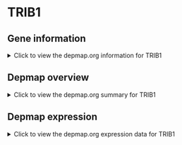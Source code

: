 <h1>TRIB1</h1>

<h2>Gene information</h2>
<details>
  <summary>Click to view the depmap.org information for TRIB1</summary>
  <iframe src="https://depmap.org/portal/gene/TRIB1?tab=about" style="border:none;width:100%;height:800px"></iframe>
</details>

<h2>Depmap overview</h2>
<details>
  <summary>Click to view the depmap.org summary for TRIB1</summary>
  <iframe src="https://depmap.org/portal/gene/TRIB1?tab=overview" style="border:none;width:100%;height:800px"></iframe>
</details>

<h2>Depmap expression</h2>
<details>
  <summary>Click to view the depmap.org expression data for TRIB1</summary>
  <iframe src="https://depmap.org/portal/gene/TRIB1?tab=characterization" style="border:none;width:100%;height:800px"></iframe>
</details>


<!--
<h2>Reactome Pathway diagram</h2>
PNAME
-->


